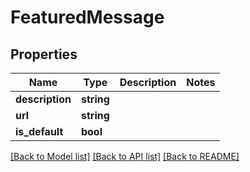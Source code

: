 # FeaturedMessage

## Properties
Name | Type | Description | Notes
------------ | ------------- | ------------- | -------------
**description** | **string** |  | 
**url** | **string** |  | 
**is_default** | **bool** |  | 

[[Back to Model list]](../README.md#documentation-for-models) [[Back to API list]](../README.md#documentation-for-api-endpoints) [[Back to README]](../README.md)



